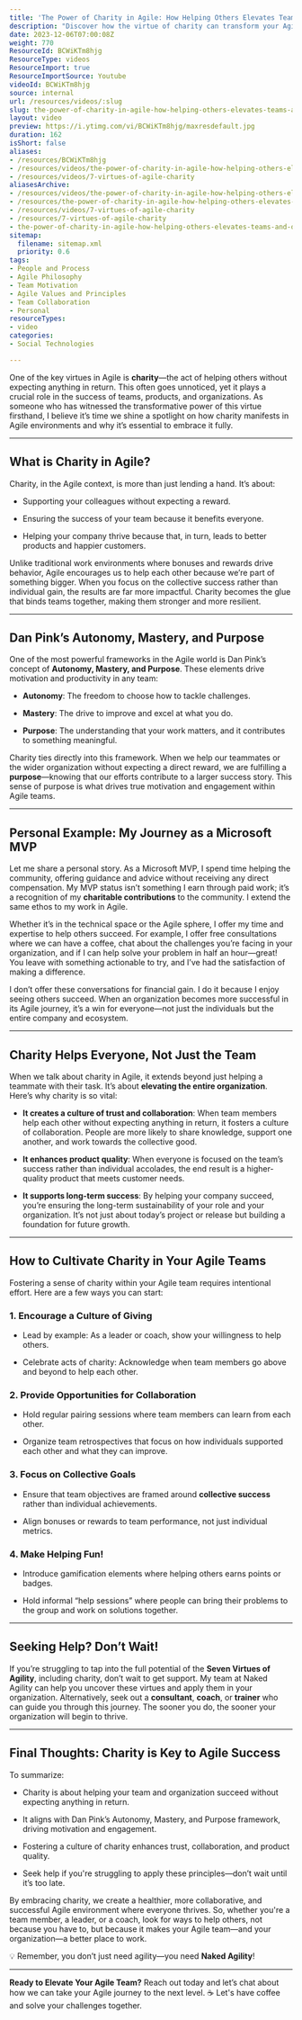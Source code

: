 ```yaml
---
title: 'The Power of Charity in Agile: How Helping Others Elevates Teams and Organizations'
description: "Discover how the virtue of charity can transform your Agile approach, fostering team success and community support. Watch now for powerful insights! \U0001F31F"
date: 2023-12-06T07:00:08Z
weight: 770
ResourceId: BCWiKTm8hjg
ResourceType: videos
ResourceImport: true
ResourceImportSource: Youtube
videoId: BCWiKTm8hjg
source: internal
url: /resources/videos/:slug
slug: the-power-of-charity-in-agile-how-helping-others-elevates-teams-and-organizations
layout: video
preview: https://i.ytimg.com/vi/BCWiKTm8hjg/maxresdefault.jpg
duration: 162
isShort: false
aliases:
- /resources/BCWiKTm8hjg
- /resources/videos/the-power-of-charity-in-agile-how-helping-others-elevates-teams-and-organizations
- /resources/videos/7-virtues-of-agile-charity
aliasesArchive:
- /resources/videos/the-power-of-charity-in-agile-how-helping-others-elevates-teams-and-organizations
- /resources/the-power-of-charity-in-agile-how-helping-others-elevates-teams-and-organizations
- /resources/videos/7-virtues-of-agile-charity
- /resources/7-virtues-of-agile-charity
- the-power-of-charity-in-agile-how-helping-others-elevates-teams-and-organizations
sitemap:
  filename: sitemap.xml
  priority: 0.6
tags:
- People and Process
- Agile Philosophy
- Team Motivation
- Agile Values and Principles
- Team Collaboration
- Personal
resourceTypes:
- video
categories:
- Social Technologies

---
```

One of the key virtues in Agile is **charity**—the act of helping others without expecting anything in return. This often goes unnoticed, yet it plays a crucial role in the success of teams, products, and organizations. As someone who has witnessed the transformative power of this virtue firsthand, I believe it’s time we shine a spotlight on how charity manifests in Agile environments and why it’s essential to embrace it fully.

* * *

## **What is Charity in Agile?**

Charity, in the Agile context, is more than just lending a hand. It’s about:

- Supporting your colleagues without expecting a reward.

- Ensuring the success of your team because it benefits everyone.

- Helping your company thrive because that, in turn, leads to better products and happier customers.

Unlike traditional work environments where bonuses and rewards drive behavior, Agile encourages us to help each other because we’re part of something bigger. When you focus on the collective success rather than individual gain, the results are far more impactful. Charity becomes the glue that binds teams together, making them stronger and more resilient.

* * *

## **Dan Pink’s Autonomy, Mastery, and Purpose**

One of the most powerful frameworks in the Agile world is Dan Pink’s concept of **Autonomy, Mastery, and Purpose**. These elements drive motivation and productivity in any team:

- **Autonomy**: The freedom to choose how to tackle challenges.

- **Mastery**: The drive to improve and excel at what you do.

- **Purpose**: The understanding that your work matters, and it contributes to something meaningful.

Charity ties directly into this framework. When we help our teammates or the wider organization without expecting a direct reward, we are fulfilling a **purpose**—knowing that our efforts contribute to a larger success story. This sense of purpose is what drives true motivation and engagement within Agile teams.

* * *

## **Personal Example: My Journey as a Microsoft MVP**

Let me share a personal story. As a Microsoft MVP, I spend time helping the community, offering guidance and advice without receiving any direct compensation. My MVP status isn’t something I earn through paid work; it’s a recognition of my **charitable contributions** to the community. I extend the same ethos to my work in Agile.

Whether it’s in the technical space or the Agile sphere, I offer my time and expertise to help others succeed. For example, I offer free consultations where we can have a coffee, chat about the challenges you’re facing in your organization, and if I can help solve your problem in half an hour—great! You leave with something actionable to try, and I’ve had the satisfaction of making a difference.

I don’t offer these conversations for financial gain. I do it because I enjoy seeing others succeed. When an organization becomes more successful in its Agile journey, it’s a win for everyone—not just the individuals but the entire company and ecosystem.

* * *

## **Charity Helps Everyone, Not Just the Team**

When we talk about charity in Agile, it extends beyond just helping a teammate with their task. It’s about **elevating the entire organization**. Here’s why charity is so vital:

- **It creates a culture of trust and collaboration**: When team members help each other without expecting anything in return, it fosters a culture of collaboration. People are more likely to share knowledge, support one another, and work towards the collective good.

- **It enhances product quality**: When everyone is focused on the team’s success rather than individual accolades, the end result is a higher-quality product that meets customer needs.

- **It supports long-term success**: By helping your company succeed, you’re ensuring the long-term sustainability of your role and your organization. It’s not just about today’s project or release but building a foundation for future growth.

* * *

## **How to Cultivate Charity in Your Agile Teams**

Fostering a sense of charity within your Agile team requires intentional effort. Here are a few ways you can start:

### **1\. Encourage a Culture of Giving**

- Lead by example: As a leader or coach, show your willingness to help others.

- Celebrate acts of charity: Acknowledge when team members go above and beyond to help each other.

### **2\. Provide Opportunities for Collaboration**

- Hold regular pairing sessions where team members can learn from each other.

- Organize team retrospectives that focus on how individuals supported each other and what they can improve.

### **3\. Focus on Collective Goals**

- Ensure that team objectives are framed around **collective success** rather than individual achievements.

- Align bonuses or rewards to team performance, not just individual metrics.

### **4\. Make Helping Fun!**

- Introduce gamification elements where helping others earns points or badges.

- Hold informal “help sessions” where people can bring their problems to the group and work on solutions together.

* * *

## **Seeking Help? Don’t Wait!**

If you’re struggling to tap into the full potential of the **Seven Virtues of Agility**, including charity, don’t wait to get support. My team at Naked Agility can help you uncover these virtues and apply them in your organization. Alternatively, seek out a **consultant**, **coach**, or **trainer** who can guide you through this journey. The sooner you do, the sooner your organization will begin to thrive.

* * *

## **Final Thoughts: Charity is Key to Agile Success**

To summarize:

- Charity is about helping your team and organization succeed without expecting anything in return.

- It aligns with Dan Pink’s Autonomy, Mastery, and Purpose framework, driving motivation and engagement.

- Fostering a culture of charity enhances trust, collaboration, and product quality.

- Seek help if you're struggling to apply these principles—don’t wait until it’s too late.

By embracing charity, we create a healthier, more collaborative, and successful Agile environment where everyone thrives. So, whether you're a team member, a leader, or a coach, look for ways to help others, not because you have to, but because it makes your Agile team—and your organization—a better place to work.

💡 Remember, you don’t just need agility—you need **Naked Agility**!

* * *

**Ready to Elevate Your Agile Team?** Reach out today and let’s chat about how we can take your Agile journey to the next level. ☕ Let's have coffee and solve your challenges together.
